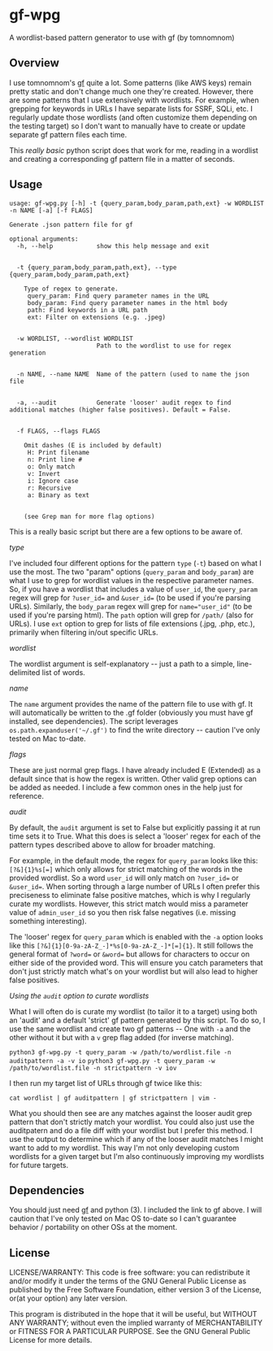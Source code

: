 # gf-wpg

A wordlist-based pattern generator to use with gf (by tomnomnom)

## Overview

I use tomnomnom's [gf](https://github.com/tomnomnom/gf) quite a lot. Some patterns (like AWS keys) remain pretty static and don't change much one they're created. However, there are some patterns that I use extensively with wordlists. For example, when grepping for keywords in URLs I have separate lists for SSRF, SQLi, etc. I regularly update those wordlists (and often customize them depending on the testing target) so I don't want to manually have to create or update separate gf pattern files each time. 

This *really basic* python script does that work for me, reading in a wordlist and creating a corresponding gf pattern file in a matter of seconds.  

## Usage

```
usage: gf-wpg.py [-h] -t {query_param,body_param,path,ext} -w WORDLIST -n NAME [-a] [-f FLAGS]

Generate .json pattern file for gf

optional arguments:
  -h, --help            show this help message and exit


  -t {query_param,body_param,path,ext}, --type {query_param,body_param,path,ext}

	Type of regex to generate.
	 query_param: Find query parameter names in the URL
	 body_param: Find query parameter names in the html body
	 path: Find keywords in a URL path
	 ext: Filter on extensions (e.g. .jpeg)


  -w WORDLIST, --wordlist WORDLIST
                        Path to the wordlist to use for regex generation


  -n NAME, --name NAME  Name of the pattern (used to name the json file


  -a, --audit           Generate 'looser' audit regex to find additional matches (higher false positives). Default = False.


  -f FLAGS, --flags FLAGS

	Omit dashes (E is included by default)
	 H: Print filename
	 n: Print line #
	 o: Only match
	 v: Invert
	 i: Ignore case
	 r: Recursive
	 a: Binary as text


	(see Grep man for more flag options)
```

This is a really basic script but there are a few options to be aware of.

*type*

I've included four different options for the pattern `type` (`-t`) based on what I use the most. The two "param" options (`query_param` and `body_param`) are what I use to grep for wordlist values in the respective parameter names. So, if you have a wordlist that includes a value of `user_id`, the `query_param` regex will grep for `?user_id=` and `&user_id=` (to be used if you're parsing URLs). Similarly, the `body_param` regex will grep for `name="user_id"` (to be used if you're parsing html). The `path` option will grep for `/path/` (also for URLs). I use `ext` option to grep for lists of file extensions (.jpg, .php, etc.), primarily when filtering in/out specific URLs. 

*wordlist*

The wordlist argument is self-explanatory -- just a path to a simple, line-delimited list of words.

*name*

The `name` argument provides the name of the pattern file to use with gf. It will automatically be written to the .gf folder (obviously you must have gf installed, see dependencies). The script leverages `os.path.expanduser('~/.gf')` to find the write directory -- caution I've only tested on Mac to-date. 

*flags* 

These are just normal grep flags. I have already included E (Extended) as a default since that is how the regex is written. Other valid grep options can be added as needed. I include a few common ones in the help just for reference. 

*audit*

By default, the `audit` argument is set to False but explicitly passing it at run time sets it to True. What this does is select a 'looser' regex for each of the pattern types described above to allow for broader matching. 

For example, in the default mode, the regex for `query_param` looks like this: `[?&]{1}%s[=]` which only allows for strict matching of the words in the provided wordlist. So a word `user_id` will only match on `?user_id=` or `&user_id=`. When sorting through a large number of URLs I often prefer this preciseness to eliminate false positive matches, which is why I regularly curate my wordlists. However, this strict match would miss a parameter value of `admin_user_id` so you then risk false negatives (i.e. missing something interesting). 

The 'looser' regex for `query_param` which is enabled with the `-a` option looks like this `[?&]{1}[0-9a-zA-Z_-]*%s[0-9a-zA-Z_-]*[=]{1}`. It still follows the general format of `?word=` or `&word=` but allows for characters to occur on either side of the provided word. This will ensure you catch parameters that don't just strictly match what's on your wordlist but will also lead to higher false positives. 

*Using the `audit` option to curate wordlists*

What I will often do is curate my wordlist (to tailor it to a target) using both an 'audit' and a default 'strict' gf pattern generated by this script. To do so, I use the same wordlist and create two gf patterns -- One with `-a` and the other without it but with a `v` grep flag added (for inverse matching). 

`python3 gf-wpg.py -t query_param -w /path/to/wordlist.file -n auditpattern -a -v io`
`python3 gf-wpg.py -t query_param -w /path/to/wordlist.file -n strictpattern -v iov`

I then run my target list of URLs through gf twice like this:

`cat wordlist | gf auditpattern | gf strictpattern | vim -`

What you should then see are any matches against the looser audit grep pattern that don't strictly match your wordlist. You could also just use the auditpatern and do a file diff with your wordlist but I prefer this method. I use the output to determine which if any of the looser audit matches I might want to add to my wordlist. This way I'm not only developing custom wordlists for a given target but I'm also continuously improving my wordlists for future targets. 

## Dependencies
You should just need [gf](https://github.com/tomnomnom/gf) and python (3). I included the link to gf above. I will caution that I've only tested on Mac OS to-date so I can't guarantee behavior / portability on other OSs at the moment.

## License 

LICENSE/WARRANTY: This code is free software: you can redistribute it and/or modify it under the terms of the GNU General Public License as published by the Free Software Foundation, either version 3 of the License, or(at your option) any later version.

This program is distributed in the hope that it will be useful, but WITHOUT ANY WARRANTY; without even the implied warranty of MERCHANTABILITY or FITNESS FOR A PARTICULAR PURPOSE. See the GNU General Public License for more details.

